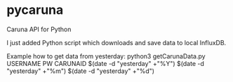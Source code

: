 ﻿# pycaruna
Caruna API for Python

I just added Python script which downloads and save data to local InfluxDB.

Example how to get data from yesterday: python3 getCarunaData.py USERNAME PW CARUNAID $(date -d "yesterday" +"%Y") $(date -d "yesterday" +"%m") $(date -d "yesterday" +"%d")

